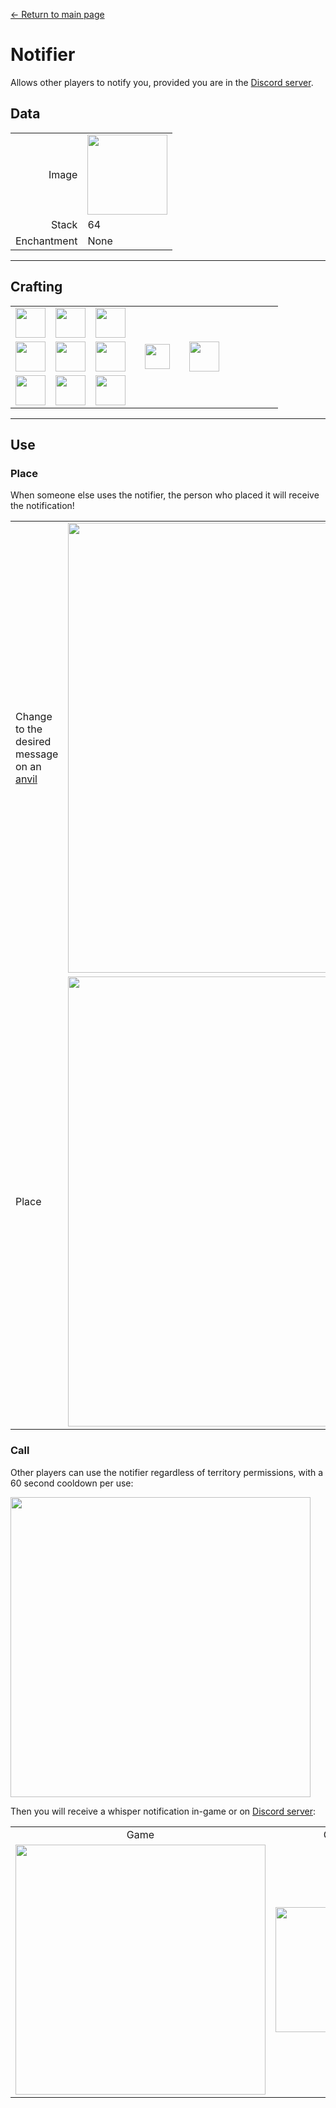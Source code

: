 [← Return to main page](../)
# Notifier
Allows other players to notify you, provided you are in the [Discord server](../feature/discord_server.md).

## Data
<table>
    <tr><td align="end">Image</td><td><img src="https://i.imgur.com/ATkGUJe.png" width="128"/></td></tr>
    <tr><td align="end">Stack</td><td>64</td></tr>
    <tr><td align="end">Enchantment</td><td>None</td></tr>
</table>

---

## Crafting
<table>
    <tr><td><img src="https://i.imgur.com/wdymK8b.png" width="48"/></td><td><img src="https://i.imgur.com/wdymK8b.png" width="48"/></td><td><img src="https://i.imgur.com/wdymK8b.png" width="48"/></td><td colspan="3"></td></tr>
    <tr><td><img src="https://i.imgur.com/wdymK8b.png" width="48"/></td><td><img src="https://i.imgur.com/IWZz8YM.png" width="48"/></td><td><img src="https://i.imgur.com/wdymK8b.png" width="48"/></td><td width="70" align="center"><img src="https://i.imgur.com/VE0KqIE.png" width="40"/></td><td><img src="https://i.imgur.com/ATkGUJe.png" width="48"/></td><td width="70"></td></tr>
    <tr><td><img src="https://i.imgur.com/wdymK8b.png" width="48"/></td><td><img src="https://i.imgur.com/wdymK8b.png" width="48"/></td><td><img src="https://i.imgur.com/wdymK8b.png" width="48"/></td><td colspan="3"></td></tr>
</table>

---

## Use
### Place
When someone else uses the notifier, the person who placed it will receive the notification!
<table>
    <tr><td>Change to the desired message on an <a href="https://minecraft.fandom.com/wiki/Anvil">anvil</a></td><td><img src="https://i.imgur.com/B2lZOum.png" width="720"/></td></tr>
    <tr><td>Place</td><td><img src="https://i.imgur.com/QGphye0.png" width="720"/></td></tr>
</table>

### Call
Other players can use the notifier regardless of territory permissions, with a 60 second cooldown per use:

<img src="https://i.imgur.com/vQPNsSz.png" width="480"/>  

Then you will receive a whisper notification in-game or on [Discord server](../feature/discord_server.md):

<table>
    <tr><td align="center">Game</td><td align="center">Group</td></tr>
    <tr><td><img src="https://i.imgur.com/T3cJvvk.png" width="400"/></td><td><img src="https://i.imgur.com/TATxUhE.png" width="200"/></td></tr>
</table>
